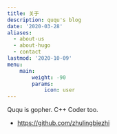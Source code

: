 ```yaml
---
title: 关于
description: ququ's blog
date: '2020-03-28'
aliases:
  - about-us
  - about-hugo
  - contact
lastmod: '2020-10-09'
menu:
    main: 
        weight: -90
        params:
            icon: user
---
```


Ququ is gopher.  C++ Coder too.

* https://github.com/zhulingbiezhi